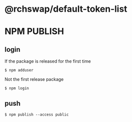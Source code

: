 # @rchswap/default-token-list


# NPM PUBLISH

## login
If the package is released for the first time

```shell
$ npm adduser
```

Not the first release package

```shell
$ npm login
```

## push

```shell
$ npm publish --access public
```
